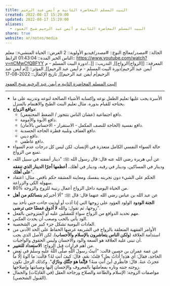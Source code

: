 ```yaml
---
title: البيت المسلم المحاضرة الثانية م أيمن عبد الرحيم
created: 2022-08-17 15:29:00
updated: 2022-08-17 15:29:00
aliases:
  - البيت المسلم المحاضرة الثانية م أيمن عبد الرحيم شيخ العمود
share: true
website: ar/notes/media
---
```


الحالة:: #مصدر/معالج
النوع:: #مصدر/فيديو
اﻷولوية:: 2
الغرض:: الحياة
المنشيء:: معلم الناس الخير
المدة:: 01:43:04
الرابط:: <https://www.youtube.com/watch?v=nCMwCfQBFYY>
المعرفة:: [[الزواج|الزواج]],
التدريب:: [[../دورة البيت المسلم - م أيمن عبد الرحيم|دورة البيت المسلم - م أيمن عبد الرحيم]],
المؤثر:: [[م أيمن عبد الرحيم|م أيمن عبد الرحيم]],
تاريخ اﻹكمال:: 2022-08-17

[البيت المسلم المحاضرة الثانية م أيمن عبد الرحيم شيخ العمود](https://www.youtube.com/watch?v=nCMwCfQBFYY)

---

- الأسرة يجب عليها تعليم الطفل نوعه وإكسابه الأشياء الصالحة لنوعه وتدريبه على ما يحتاجه للقيام بدوره. مثال تعليم البنت الطبخ والاهتمام بالمنزل.
- **دوافع الزواج**:
  - دافع اجتماعية (عشان الناس بتتجوز / الضغط المجتمعي).
  - دافع الأبوة والأمومة.
  - دافع نفسية (الحاجة للنصف المكمل - الاستقرار - الاحساس بالأمان).
  - دافع العفاف وتلبية فطرة الحاجة الجسدية.
  - دافع ديني.
  - دافع عاطفي.
- حالة السواء النفسي الكامل متعذرة في الإنسان، لكن ليس كل درجات عدم السواء تمنع من الزواج.
- عن أبي هريرة رضي الله عنه قال: قال رسول الله ﷺ: "دينار أنفقته في سبيل الله، ودينار في المساكين، ودينار في رقبة، ودينار في أهلك، **أعظمها أجرًا الدينار الذي تنفقه على أهلك**".
- الحكم على الشيء دون تجربته بنفسك ومعاينة المشقة حكم ناقص. مثال: اعتقاد سهولة الكي والزراعة.
- 80% من الحياة اليومية داخل الزواج أعمال رتيبة للزوج والزوجة.
- عن عبد الله بن عباس رضي الله عنهما قال: قال ﷺ: "ألا أخبركم **بنسائكم من أهل الجنة الودود** الولود العؤود على زوجها التي إذا آذت أو أوذيت جاءت حتى تأخذ بيد زوجها، ثم تقول: والله **لا أذوق غمضًا حتى ترضى**".
- مهم تحديد الدوافع من الزواج سواء للمقبلين عليه أو المتزوجين بالفعل.
- الود يأتي بالحب وصعب أن يحدث العكس.
- العادات اليومية تشكل جزء كبير من الشخصية.
- الأوامر الفقهية المتعلقة بالزواج في الشريعة غرضها الحفاظ على الحد الأدنى من استدامة العلاقة (**ولكن الناس يتعاشرون بالإسلام والأحساب**). لكن الأصل الذي يجب أن تبنى عليه العلاقة هو السعة والود والاحسان وليس الحقوق والواجبات.
- من أهم قرارات قبل الزواج: **الاستعداد للتغيير**.
- عن عمة عمران بن حصين قالت: "أتيتُ رسولَ اللَّهِ صلَّى اللَّهُ علَيهِ وسلَّمَ في بَعضِ الحاجةِ، فقالَ: أي هذِهِ! أَذاتُ بعلٍ؟ قلتُ: نعَم، قالَ: كيفَ أنتِ لهُ؟ قالَت: ما آلوهُ إلَّا ما عجزتُ عنهُ. قالَ: فانظُري أينَ أنتِ منهُ؟ **فإنَّما هوَ جنَّتُكِ ونارُكِ**". وكذلك الرجل تكون زوجته جنته وناره بمعاملتها بالمعروف والإحسان إليها وصيانتها وإصلاحها.
- مواصفات الزوجة: الإسلام والطاعة والصلاح ورجاحة العقل (في العَادِيّات) والجمال (القبول الشخصي).
